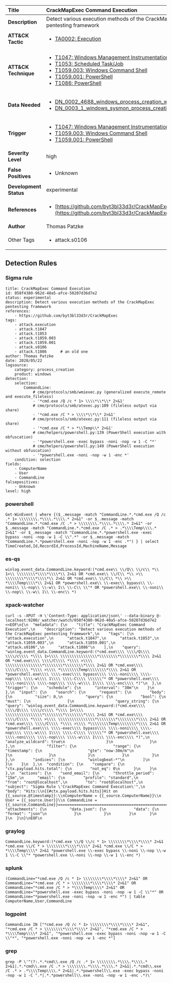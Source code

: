| Title                    | CrackMapExec Command Execution       |
|:-------------------------|:------------------|
| **Description**          | Detect various execution methods of the CrackMapExec pentesting framework |
| **ATT&amp;CK Tactic**    |  <ul><li>[TA0002: Execution](https://attack.mitre.org/tactics/TA0002)</li></ul>  |
| **ATT&amp;CK Technique** | <ul><li>[T1047: Windows Management Instrumentation](https://attack.mitre.org/techniques/T1047)</li><li>[T1053: Scheduled Task/Job](https://attack.mitre.org/techniques/T1053)</li><li>[T1059.003: Windows Command Shell](https://attack.mitre.org/techniques/T1059/003)</li><li>[T1059.001: PowerShell](https://attack.mitre.org/techniques/T1059/001)</li><li>[T1086: PowerShell](https://attack.mitre.org/techniques/T1086)</li></ul>  |
| **Data Needed**          | <ul><li>[DN_0002_4688_windows_process_creation_with_commandline](../Data_Needed/DN_0002_4688_windows_process_creation_with_commandline.md)</li><li>[DN_0003_1_windows_sysmon_process_creation](../Data_Needed/DN_0003_1_windows_sysmon_process_creation.md)</li></ul>  |
| **Trigger**              | <ul><li>[T1047: Windows Management Instrumentation](../Triggers/T1047.md)</li><li>[T1059.003: Windows Command Shell](../Triggers/T1059.003.md)</li><li>[T1059.001: PowerShell](../Triggers/T1059.001.md)</li></ul>  |
| **Severity Level**       | high |
| **False Positives**      | <ul><li>Unknown</li></ul>  |
| **Development Status**   | experimental |
| **References**           | <ul><li>[https://github.com/byt3bl33d3r/CrackMapExec](https://github.com/byt3bl33d3r/CrackMapExec)</li></ul>  |
| **Author**               | Thomas Patzke |
| Other Tags           | <ul><li>attack.s0106</li></ul> | 

## Detection Rules

### Sigma rule

```
title: CrackMapExec Command Execution
id: 058f4380-962d-40a5-afce-50207d36d7e2
status: experimental
description: Detect various execution methods of the CrackMapExec pentesting framework
references:
    - https://github.com/byt3bl33d3r/CrackMapExec
tags:
    - attack.execution
    - attack.t1047
    - attack.t1053
    - attack.t1059.003  
    - attack.t1059.001
    - attack.s0106
    - attack.t1086      # an old one
author: Thomas Patzke
date: 2020/05/22
logsource:
    category: process_creation
    product: windows
detection:
    selection:
        CommandLine:
            # cme/protocols/smb/wmiexec.py (generalized execute_remote and execute_fileless)
            - '*cmd.exe /Q /c * 1> \\\\*\\*\\* 2>&1'
            # cme/protocols/smb/atexec.py:109 (fileless output via share)
            - '*cmd.exe /C * > \\\\*\\*\\* 2>&1'
            # cme/protocols/smb/atexec.py:111 (fileless output via share)
            - '*cmd.exe /C * > *\\Temp\\* 2>&1'
            # cme/helpers/powershell.py:139 (PowerShell execution with obfuscation)
            - '*powershell.exe -exec bypass -noni -nop -w 1 -C "*'
            # cme/helpers/powershell.py:149 (PowerShell execution without obfuscation)
            - '*powershell.exe -noni -nop -w 1 -enc *'
    condition: selection
fields:
    - ComputerName
    - User
    - CommandLine
falsepositives:
    - Unknown
level: high

```





### powershell
    
```
Get-WinEvent | where {($_.message -match "CommandLine.*.*cmd.exe /Q /c .* 1> \\\\\\\\.*\\\\.*\\\\.* 2>&1" -or $_.message -match "CommandLine.*.*cmd.exe /C .* > \\\\\\\\.*\\\\.*\\\\.* 2>&1" -or $_.message -match "CommandLine.*.*cmd.exe /C .* > .*\\\\Temp\\\\.* 2>&1" -or $_.message -match "CommandLine.*.*powershell.exe -exec bypass -noni -nop -w 1 -C \\".*" -or $_.message -match "CommandLine.*.*powershell.exe -noni -nop -w 1 -enc .*") } | select TimeCreated,Id,RecordId,ProcessId,MachineName,Message
```


### es-qs
    
```
winlog.event_data.CommandLine.keyword:(*cmd.exe\\ \\/Q\\ \\/c\\ *\\ 1>\\ \\\\\\\\*\\\\*\\\\*\\ 2>&1 OR *cmd.exe\\ \\/C\\ *\\ >\\ \\\\\\\\*\\\\*\\\\*\\ 2>&1 OR *cmd.exe\\ \\/C\\ *\\ >\\ *\\\\Temp\\\\*\\ 2>&1 OR *powershell.exe\\ \\-exec\\ bypass\\ \\-noni\\ \\-nop\\ \\-w\\ 1\\ \\-C\\ \\"* OR *powershell.exe\\ \\-noni\\ \\-nop\\ \\-w\\ 1\\ \\-enc\\ *)
```


### xpack-watcher
    
```
curl -s -XPUT -H \'Content-Type: application/json\' --data-binary @- localhost:9200/_watcher/watch/058f4380-962d-40a5-afce-50207d36d7e2 <<EOF\n{\n  "metadata": {\n    "title": "CrackMapExec Command Execution",\n    "description": "Detect various execution methods of the CrackMapExec pentesting framework",\n    "tags": [\n      "attack.execution",\n      "attack.t1047",\n      "attack.t1053",\n      "attack.t1059.003",\n      "attack.t1059.001",\n      "attack.s0106",\n      "attack.t1086"\n    ],\n    "query": "winlog.event_data.CommandLine.keyword:(*cmd.exe\\\\ \\\\/Q\\\\ \\\\/c\\\\ *\\\\ 1>\\\\ \\\\\\\\\\\\\\\\*\\\\\\\\*\\\\\\\\*\\\\ 2>&1 OR *cmd.exe\\\\ \\\\/C\\\\ *\\\\ >\\\\ \\\\\\\\\\\\\\\\*\\\\\\\\*\\\\\\\\*\\\\ 2>&1 OR *cmd.exe\\\\ \\\\/C\\\\ *\\\\ >\\\\ *\\\\\\\\Temp\\\\\\\\*\\\\ 2>&1 OR *powershell.exe\\\\ \\\\-exec\\\\ bypass\\\\ \\\\-noni\\\\ \\\\-nop\\\\ \\\\-w\\\\ 1\\\\ \\\\-C\\\\ \\\\\\"* OR *powershell.exe\\\\ \\\\-noni\\\\ \\\\-nop\\\\ \\\\-w\\\\ 1\\\\ \\\\-enc\\\\ *)"\n  },\n  "trigger": {\n    "schedule": {\n      "interval": "30m"\n    }\n  },\n  "input": {\n    "search": {\n      "request": {\n        "body": {\n          "size": 0,\n          "query": {\n            "bool": {\n              "must": [\n                {\n                  "query_string": {\n                    "query": "winlog.event_data.CommandLine.keyword:(*cmd.exe\\\\ \\\\/Q\\\\ \\\\/c\\\\ *\\\\ 1>\\\\ \\\\\\\\\\\\\\\\*\\\\\\\\*\\\\\\\\*\\\\ 2>&1 OR *cmd.exe\\\\ \\\\/C\\\\ *\\\\ >\\\\ \\\\\\\\\\\\\\\\*\\\\\\\\*\\\\\\\\*\\\\ 2>&1 OR *cmd.exe\\\\ \\\\/C\\\\ *\\\\ >\\\\ *\\\\\\\\Temp\\\\\\\\*\\\\ 2>&1 OR *powershell.exe\\\\ \\\\-exec\\\\ bypass\\\\ \\\\-noni\\\\ \\\\-nop\\\\ \\\\-w\\\\ 1\\\\ \\\\-C\\\\ \\\\\\"* OR *powershell.exe\\\\ \\\\-noni\\\\ \\\\-nop\\\\ \\\\-w\\\\ 1\\\\ \\\\-enc\\\\ *)",\n                    "analyze_wildcard": true\n                  }\n                }\n              ],\n              "filter": {\n                "range": {\n                  "timestamp": {\n                    "gte": "now-30m/m"\n                  }\n                }\n              }\n            }\n          }\n        },\n        "indices": [\n          "winlogbeat-*"\n        ]\n      }\n    }\n  },\n  "condition": {\n    "compare": {\n      "ctx.payload.hits.total": {\n        "not_eq": 0\n      }\n    }\n  },\n  "actions": {\n    "send_email": {\n      "throttle_period": "15m",\n      "email": {\n        "profile": "standard",\n        "from": "root@localhost",\n        "to": "root@localhost",\n        "subject": "Sigma Rule \'CrackMapExec Command Execution\'",\n        "body": "Hits:\\n{{#ctx.payload.hits.hits}}Hit on {{_source.@timestamp}}:\\nComputerName = {{_source.ComputerName}}\\n        User = {{_source.User}}\\n CommandLine = {{_source.CommandLine}}================================================================================\\n{{/ctx.payload.hits.hits}}",\n        "attachments": {\n          "data.json": {\n            "data": {\n              "format": "json"\n            }\n          }\n        }\n      }\n    }\n  }\n}\nEOF\n
```


### graylog
    
```
CommandLine.keyword:(*cmd.exe \\/Q \\/c * 1> \\\\\\\\*\\\\*\\\\* 2>&1 *cmd.exe \\/C * > \\\\\\\\*\\\\*\\\\* 2>&1 *cmd.exe \\/C * > *\\\\Temp\\\\* 2>&1 *powershell.exe \\-exec bypass \\-noni \\-nop \\-w 1 \\-C \\"* *powershell.exe \\-noni \\-nop \\-w 1 \\-enc *)
```


### splunk
    
```
(CommandLine="*cmd.exe /Q /c * 1> \\\\\\\\*\\\\*\\\\* 2>&1" OR CommandLine="*cmd.exe /C * > \\\\\\\\*\\\\*\\\\* 2>&1" OR CommandLine="*cmd.exe /C * > *\\\\Temp\\\\* 2>&1" OR CommandLine="*powershell.exe -exec bypass -noni -nop -w 1 -C \\"*" OR CommandLine="*powershell.exe -noni -nop -w 1 -enc *") | table ComputerName,User,CommandLine
```


### logpoint
    
```
CommandLine IN ["*cmd.exe /Q /c * 1> \\\\\\\\*\\\\*\\\\* 2>&1", "*cmd.exe /C * > \\\\\\\\*\\\\*\\\\* 2>&1", "*cmd.exe /C * > *\\\\Temp\\\\* 2>&1", "*powershell.exe -exec bypass -noni -nop -w 1 -C \\"*", "*powershell.exe -noni -nop -w 1 -enc *"]
```


### grep
    
```
grep -P \'^(?:.*.*cmd\\.exe /Q /c .* 1> \\\\\\\\.*\\\\.*\\\\.* 2>&1|.*.*cmd\\.exe /C .* > \\\\\\\\.*\\\\.*\\\\.* 2>&1|.*.*cmd\\.exe /C .* > .*\\\\Temp\\\\.* 2>&1|.*.*powershell\\.exe -exec bypass -noni -nop -w 1 -C ".*|.*.*powershell\\.exe -noni -nop -w 1 -enc .*)\'
```



